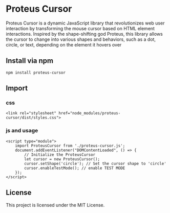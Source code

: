 # Proteus Cursor
Proteus Cursor is a dynamic JavaScript library that revolutionizes web user interaction by transforming the mouse cursor based on HTML element interactions. Inspired by the shape-shifting god Proteus, this library allows the cursor to change into various shapes and behaviors, such as a dot, circle, or text, depending on the element it hovers over


## Install via npm
```
npm install proteus-cursor
```

## Import

### css
```
<link rel="stylesheet" href="node_modules/proteus-cursor/dist/styles.css">
```

### js and usage
```
<script type="module">
    import ProteusCursor from './proteus-cursor.js';
    document.addEventListener("DOMContentLoaded", () => {
        // Initialize the ProteusCursor
        let cursor = new ProteusCursor();
        cursor.setShape('circle'); // Set the cursor shape to 'circle'
        cursor.enableTestMode(); // enable TEST MODE
    });
</script>
```


## License
This project is licensed under the MIT License.
